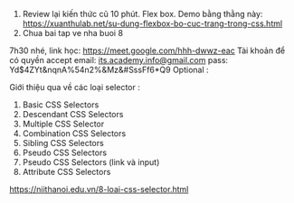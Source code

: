 1) Review lại kiến thức cũ 10 phút.
   Flex box.
   Demo bằng thằng này:
   https://xuanthulab.net/su-dung-flexbox-bo-cuc-trang-trong-css.html
2) Chua bai tap ve nha buoi 8


7h30 nhé, link học: https://meet.google.com/hhh-dwwz-eac
Tài khoản để có quyền accept
email: its.academy.info@gmail.com
pass: Yd$4ZYt&nqnA%54n2%&Mz&#SssFf6*Q9
Optional :

Giới thiệu qua về các loại selector :
1. Basic CSS Selectors
2. Descendant CSS Selectors
3. Multiple CSS Selector
4. Combination CSS Selectors
5. Sibling CSS Selectors
6. Pseudo CSS Selectors
7. Pseudo CSS Selectors (link và input)
8. Attribute CSS Selectors

https://niithanoi.edu.vn/8-loai-css-selector.html